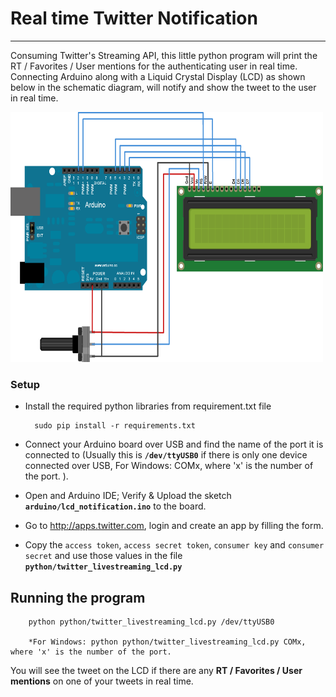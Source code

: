 # Real time Twitter Notification

-------------

Consuming Twitter's Streaming API, this little python program will print the RT / Favorites / User mentions for the authenticating user in real time. Connecting Arduino along with a Liquid Crystal Display (LCD) as shown below in the schematic diagram, will notify and show the tweet to the user in real time.

<img src="lcd.png" alt="Arduino Sketch Schema" style="width: 500px; height: 400px"/>

### Setup

* Install the required python libraries from requirement.txt file

        sudo pip install -r requirements.txt

* Connect your Arduino board over USB and find the name of the port it is connected to (Usually this is **`/dev/ttyUSB0`** if there is only one device connected over USB, For Windows: COMx, where 'x' is the number of the port. ).
* Open and Arduino IDE; Verify & Upload the sketch **`arduino/lcd_notification.ino`** to the board.
* Go to http://apps.twitter.com, login and create an app by filling the form.
* Copy the `access token`, `access secret token`, `consumer key` and `consumer secret` and use those values in the file **`python/twitter_livestreaming_lcd.py`**


## Running the program

        python python/twitter_livestreaming_lcd.py /dev/ttyUSB0

		*For Windows: python python/twitter_livestreaming_lcd.py COMx, where 'x' is the number of the port.

You will see the tweet on the LCD if there are any **RT / Favorites / User mentions** on one of your tweets in real time.